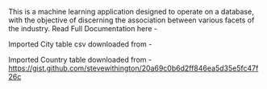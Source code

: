 This is a machine learning application designed to operate on a database, with the objective of discerning the association between various facets of the industry. 
Read Full Documentation here - 

Imported City table csv downloaded from - 

Imported Country table downloaded from - https://gist.github.com/stevewithington/20a69c0b6d2ff846ea5d35e5fc47f26c

